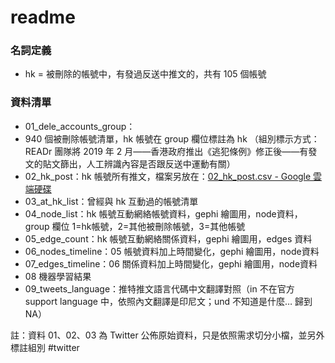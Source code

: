 # readme
### 名詞定義
* hk = 被刪除的帳號中，有發過反送中推文的，共有 105 個帳號

### 資料清單
* 01_dele_accounts_group：
* 940 個被刪除帳號清單，hk 帳號在 group 欄位標註為 hk （組別標示方式：READr 團隊將 2019 年 2 月——香港政府推出《逃犯條例》修正後——有發文的貼文篩出，人工辨識內容是否跟反送中運動有關）
* 02_hk_post：hk 帳號所有推文，檔案另放在：[02_hk_post.csv - Google 雲端硬碟](https://drive.google.com/file/d/17UC8t5b7Ivnh6Iby2PpUGYWYWLlCZHax/view?usp=sharing)
* 03_at_hk_list：曾經與 hk 互動過的帳號清單
* 04_node_list：hk 帳號互動網絡帳號資料，gephi 繪圖用，node資料，group 欄位 1=hk帳號，2=其他被刪除帳號，3=其他帳號
* 05_edge_count：hk 帳號互動網絡關係資料，gephi 繪圖用，edges 資料
* 06_nodes_timeline：05 帳號資料加上時間變化，gephi 繪圖用，node資料
* 07_edges_timeline：06 關係資料加上時間變化，gephi 繪圖用，node資料
* 08 機器學習結果
* 09_tweets_language：推特推文語言代碼中文翻譯對照（in 不在官方 support language 中，依照內文翻譯是印尼文；und 不知道是什麼… 歸到 NA）


註：資料 01、02、03 為 Twitter 公佈原始資料，只是依照需求切分小檔，並另外標註組別
#twitter